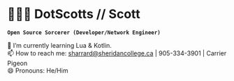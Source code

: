 # 🧑🏼‍💻 DotScotts // Scott

**`Open Source Sorcerer (Developer/Network Engineer)`**

🌱 I’m currently learning Lua & Kotlin.  
📫 How to reach me: sharrard@sheridancollege.ca | 905-334-3901 | Carrier Pigeon  
😄 Pronouns: He/Him
<!--
**DotScotts/DotScotts** is a ✨ _special_ ✨ repository because its `README.md` (this file) appears on your GitHub profile.
-->
